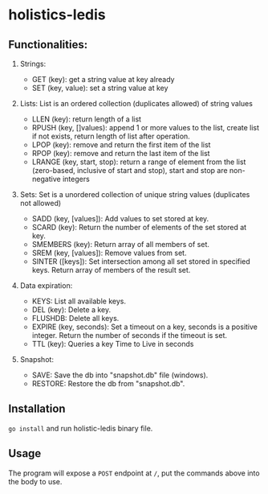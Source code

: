 # holistics-ledis

## Functionalities:
1. Strings:
   - GET (key): get a string value at key already
   - SET (key, value): set a string value at key

2. Lists: List is an ordered collection (duplicates allowed) of string values
   - LLEN (key): return length of a list 
   - RPUSH (key, []values): append 1 or more values to the list, create list if not exists, return length of list after operation.
   - LPOP (key): remove and return the first item of the list
   - RPOP (key): remove and return the last item of the list
   - LRANGE (key, start, stop): return a range of element from the list (zero-based, inclusive of
start and stop), start and stop are non-negative integers

3. Sets: Set is a unordered collection of unique string values (duplicates not allowed)
   - SADD (key, [values]): Add values to set stored at key.
   - SCARD (key): Return the number of elements of the set stored at key.
   - SMEMBERS (key): Return array of all members of set.
   - SREM (key, [values]): Remove values from set.
   - SINTER ([keys]): Set intersection among all set stored in specified keys. Return array of members of the result set.

4. Data expiration:
   - KEYS: List all available keys.
   - DEL (key): Delete a key.
   - FLUSHDB: Delete all keys.
   - EXPIRE (key, seconds): Set a timeout on a key, seconds is a positive integer. Return the number of seconds if the timeout is set.
   - TTL (key): Queries a key Time to Live in seconds
5. Snapshot:
   - SAVE: Save the db into "snapshot.db" file (windows).
   - RESTORE: Restore the db from "snapshot.db".

## Installation
`go install` and run holistic-ledis binary file.
## Usage
The program will expose a `POST` endpoint at `/`, put the commands above into the body to use.
